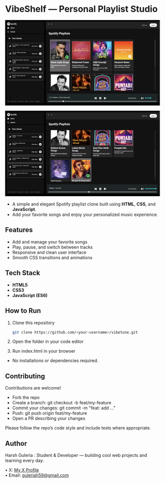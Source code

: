 # VibeShelf — Personal Playlist Studio

![VibeShelf Banner](./assets/vibe1.png)

![VibeShelf Banner](./assets/vibe2.png)

- A simple and elegant Spotify playlist clone built using **HTML**, **CSS**, and **JavaScript**.  
- Add your favorite songs and enjoy your personalized music experience.

## Features
- Add and manage your favorite songs  
- Play, pause, and switch between tracks  
- Responsive and clean user interface  
- Smooth CSS transitions and animations  

## Tech Stack
- **HTML5**  
- **CSS3**  
- **JavaScript (ES6)**  

## How to Run
1. Clone this repository  
   ```bash
   git clone https://github.com/<your-username>/vibetune.git

2. Open the folder in your code editor

3. Run index.html in your browser

- No installations or dependencies required.

## Contributing
Contributions are welcome!

- Fork the repo
- Create a branch: git checkout -b feat/my-feature
- Commit your changes: git commit -m "feat: add ..."
- Push: git push origin feat/my-feature
- Open a PR describing your changes

 Please follow the repo’s code style and include tests where appropriate.

## Author
Harsh Guleria : Student & Developer — building cool web projects and learning every day.

• X: [My X Profile](https://x.com/harsz_06)          
• Email: guleriah59@gmail.com

